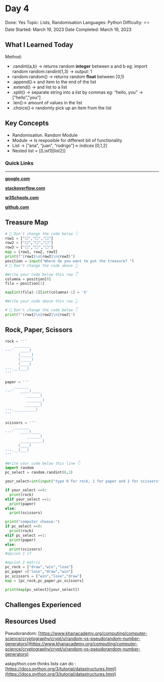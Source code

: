 # Day 4

Done: Yes
Topic: Lists, Randomisation
Languages: Python
Difficulty: ⭐⭐
Date Started: March 19, 2023
Date Completed: March 19, 2023

## What I Learned Today

Method:

- .randint(a,b) → returns random **integer** between a and b eg: 
import random
random.randint(1,3) → output: 1
- random.random() → returns random **float** between [0,1)
- .append()→ and item to the end of the list
- .extend() → and list to a list
- .split() → separate string into a list by commas eg: “hello, you” → [”hello”,”you”]
- .len()→ amount of values in the list
- .choice()→ randomly pick up an item from the list

## Key Concepts

- Randomisation. Random Module
- Module → Is resposible for different bit of functionality
- List → [”ana”, “juan”, “rodrigo”]→ índices [0,1,2]
- Nested list = [[List1][list2]]

### Quick Links

---

[**google.com**](http://www.google.com)

[**stackoverflow.com**](http://www.stackoverflow.com)

[**w3Schools.com**](https://www.w3schools.com/)

[**github.com**](https://github.com/)

## Treasure Map

```python
# 🚨 Don't change the code below 👇
row1 = ["⬜️","️⬜️","️⬜️"]
row2 = ["⬜️","⬜️","️⬜️"]
row3 = ["⬜️️","⬜️️","⬜️️"]
map = [row1, row2, row3]
print(f"{row1}\n{row2}\n{row3}")
position = input("Where do you want to put the treasure? ")
# 🚨 Don't change the code above 👆

#Write your code below this row 👇
columna = position[0]
fila = position[1]

map[int(fila)-1][int(columna)-1] = 'X'

#Write your code above this row 👆

# 🚨 Don't change the code below 👇
print(f"{row1}\n{row2}\n{row3}")
```

## Rock, Paper, Scissors

```python
rock = '''
    _______
---'   ____)
      (_____)
      (_____)
      (____)
---.__(___)
'''

paper = '''
    _______
---'   ____)____
          ______)
          _______)
         _______)
---.__________)
'''

scissors = '''
    _______
---'   ____)____
          ______)
       __________)
      (____)
---.__(___)
'''

#Write your code below this line 👇
import random
pc_select = random.randint(0,2)

your_select=int(input("type 0 for rock, 1 for paper and 2 for scissors"))

if your_select ==0:
  print(rock)
elif your_select ==1:
  print(paper)
else:
  print(scissors)

print("computer choose:")
if pc_select ==0:
  print(rock)
elif pc_select ==1:
  print(paper)
else:
  print(scissors)
#opcion 1 if

#opcion 2 matriz
pc_rock = ["draw","win","lose"]
pc_paper =["lose","draw","win"]
pc_scissors = ["win","lose","draw"]
map = [pc_rock,pc_paper,pc_scissors]

print(map[pc_select][your_select])
```

## Challenges Experienced

## Resources Used

Pseudorandom: [https://www.khanacademy.org/computing/computer-science/cryptography/crypt/v/random-vs-pseudorandom-number-generators](https://www.khanacademy.org/computing/computer-science/cryptography/crypt/v/random-vs-pseudorandom-number-generators)

askpython.com
thinks lists can do : [https://docs.python.org/3/tutorial/datastructures.html](https://docs.python.org/3/tutorial/datastructures.html)